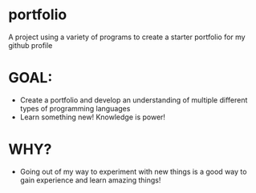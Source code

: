 # portfolio
A project using a variety of programs to create a starter portfolio for my github profile

# GOAL:
 - Create a portfolio and develop an understanding of multiple different types of programming languages
 - Learn something new! Knowledge is power!

# WHY?
  - Going out of my way to experiment with new things is a good way to gain experience and learn amazing things!
